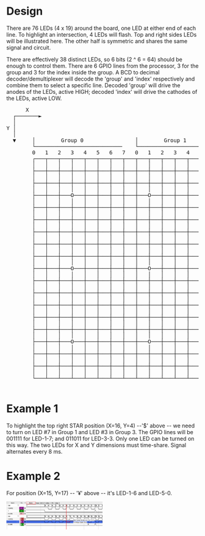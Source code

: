 # Design
There are 76 LEDs (4 x 19) around the board, one LED at either end of each line. To highlight an intersection, 4 LEDs will flash. Top and right sides LEDs will be illustrated here. The other half is symmetric and shares the same signal and circuit.

There are effectively 38 distinct LEDs, so 6 bits (2 ^ 6 = 64) should be enough to control them. There are 6 GPIO lines from the processor, 3 for the group and 3 for the index inside the group. A BCD to decimal decoder/demultiplexer will decode the 'group' and 'index' respectively and combine them to select a specific line. Decoded 'group' will drive the anodes of the LEDs, active HIGH; decoded 'index' will drive the cathodes of the LEDs, active LOW.

<pre>
      X
  ┌───────►
  │
Y │
  │
  ▼     │        Group 0                │        Group 1               │ Group 2
        └───────────────────────────    └───────────────────────────   └────────
        0   1   2   3   4   5   6   7   0   1   2   3   4   5   6   7   0   1   2
        ┌───┬───┬───┬───┬───┬───┬───┬───┬───┬───┬───┬───┬───┬───┬───┬───┬───┬───┐  0    │
        │   │   │   │   │   │   │   │   │   │   │   │   │   │   │   │   │   │   │       │
        ├───┼───┼───┼───┼───┼───┼───┼───┼───┼───┼───┼───┼───┼───┼───┼───┼───┼───┤  1    │
        │   │   │   │   │   │   │   │   │   │   │   │   │   │   │   │   │   │   │       │
        ├───┼───┼───┼───┼───┼───┼───┼───┼───┼───┼───┼───┼───┼───┼───┼───┼───┼───┤  2    │
        │   │   │   │   │   │   │   │   │   │   │   │   │   │   │   │   │   │   │       │
        ├───┼───┼───O───┼───┼───┼───┼───┼───O───┼───┼───┼───┼───┼───$───┼───┼───┤  3    │ Group 3
        │   │   │   │   │   │   │   │   │   │   │   │   │   │   │   │   │   │   │       │
        ├───┼───┼───┼───┼───┼───┼───┼───┼───┼───┼───┼───┼───┼───┼───┼───┼───┼───┤  4    │
        │   │   │   │   │   │   │   │   │   │   │   │   │   │   │   │   │   │   │       │
        ├───┼───┼───┼───┼───┼───┼───┼───┼───┼───┼───┼───┼───┼───┼───┼───┼───┼───┤  5    │
        │   │   │   │   │   │   │   │   │   │   │   │   │   │   │   │   │   │   │       │
        ├───┼───┼───┼───┼───┼───┼───┼───┼───┼───┼───┼───┼───┼───┼───┼───┼───┼───┤  6    │
        │   │   │   │   │   │   │   │   │   │   │   │   │   │   │   │   │   │   │       │
        ├───┼───┼───┼───┼───┼───┼───┼───┼───┼───┼───┼───┼───┼───┼───┼───┼───┼───┤  7 ───┘
        │   │   │   │   │   │   │   │   │   │   │   │   │   │   │   │   │   │   │
        ├───┼───┼───┼───┼───┼───┼───┼───┼───┼───┼───┼───┼───┼───┼───┼───┼───┼───┤  0    │
        │   │   │   │   │   │   │   │   │   │   │   │   │   │   │   │   │   │   │       │
        ├───┼───┼───O───┼───┼───┼───┼───┼───O───┼───┼───┼───┼───┼───O───┼───┼───┤  1    │
        │   │   │   │   │   │   │   │   │   │   │   │   │   │   │   │   │   │   │       │
        ├───┼───┼───┼───┼───┼───┼───┼───┼───┼───┼───┼───┼───┼───┼───┼───┼───┼───┤  2    │
        │   │   │   │   │   │   │   │   │   │   │   │   │   │   │   │   │   │   │       │
        ├───┼───┼───┼───┼───┼───┼───┼───┼───┼───┼───┼───┼───┼───┼───┼───┼───┼───┤  3    │ Group 4
        │   │   │   │   │   │   │   │   │   │   │   │   │   │   │   │   │   │   │       │
        ├───┼───┼───┼───┼───┼───┼───┼───┼───┼───┼───┼───┼───┼───┼───┼───┼───┼───┤  4    │
        │   │   │   │   │   │   │   │   │   │   │   │   │   │   │   │   │   │   │       │
        ├───┼───┼───┼───┼───┼───┼───┼───┼───┼───┼───┼───┼───┼───┼───┼───┼───┼───┤  5    │
        │   │   │   │   │   │   │   │   │   │   │   │   │   │   │   │   │   │   │       │
        ├───┼───┼───┼───┼───┼───┼───┼───┼───┼───┼───┼───┼───┼───┼───┼───┼───┼───┤  6    │
        │   │   │   │   │   │   │   │   │   │   │   │   │   │   │   │   │   │   │       │
        ├───┼───┼───O───┼───┼───┼───┼───┼───O───┼───┼───┼───┼───┼───O───┼───┼───┤  7 ───┘
        │   │   │   │   │   │   │   │   │   │   │   │   │   │   │   │   │   │   │
        ├───┼───┼───┼───┼───┼───┼───┼───┼───┼───┼───┼───┼───┼───¥───┼───┼───┼───┤  0    │
        │   │   │   │   │   │   │   │   │   │   │   │   │   │   │   │   │   │   │       │ Group 5
        ├───┼───┼───┼───┼───┼───┼───┼───┼───┼───┼───┼───┼───┼───┼───┼───┼───┼───┤  1    │
        │   │   │   │   │   │   │   │   │   │   │   │   │   │   │   │   │   │   │       │
        └───┴───┴───┴───┴───┴───┴───┴───┴───┴───┴───┴───┴───┴───┴───┴───┴───┴───┘  2 ───┘

</pre>

# Example 1
To highlight the top right STAR position (X=16, Y=4) --'$' above -- we need to turn on LED #7 in Group 1 and LED #3 in Group 3. The GPIO lines will be 001111 for LED-1-7; and 011011 for LED-3-3. Only one LED can be turned on this way. The two LEDs for X and Y dimensions must time-share. Signal alternates every 8 ms.

# Example 2 
For position (X=15, Y=17) -- '¥' above -- it's LED-1-6 and LED-5-0.

<img src=scope-15-17.png width="50%">
